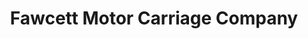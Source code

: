 ---
title: "Fawcett Motor Carriage Company"
url: /whitby/fawcett-motor-carriage-company/
shop: Autowerkstatt
---